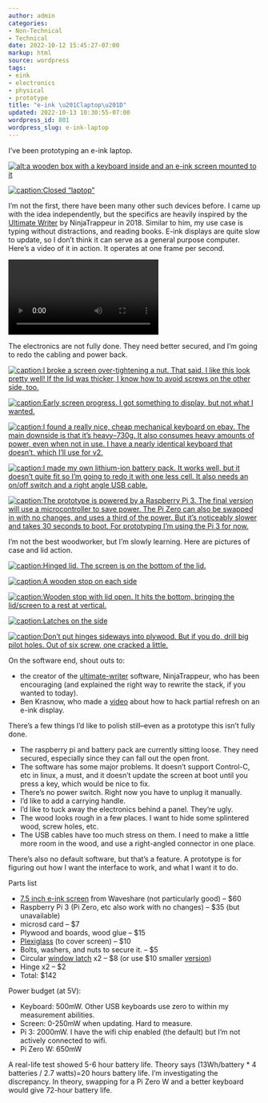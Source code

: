 ```yaml
---
author: admin
categories:
- Non-Technical
- Technical
date: 2022-10-12 15:45:27-07:00
markup: html
source: wordpress
tags:
- eink
- electronics
- physical
- prototype
title: "e-ink \u201Claptop\u201D"
updated: 2022-10-13 10:30:55-07:00
wordpress_id: 801
wordpress_slug: e-ink-laptop
---
```

I’ve been prototyping an e-ink laptop.

[![alt:a wooden box with a keyboard inside and an e-ink screen mounted to it](https://blog.za3k.com/wp-content/uploads/2022/10/front_view_open-1024x768.jpg)](https://blog.za3k.com/wp-content/uploads/2022/10/front_view_open-scaled.jpg)

[![caption:Closed “laptop”](https://blog.za3k.com/wp-content/uploads/2022/10/front_view-300x225.jpg)](https://blog.za3k.com/wp-content/uploads/2022/10/front_view-scaled.jpg)

I’m not the first, there have been many other such devices before. I came up with the idea independently, but the specifics are heavily inspired by the [Ultimate Writer](https://alternativebit.fr/posts/ultimate-writer/) by NinjaTrappeur in 2018. Similar to him, my use case is typing without distractions, and reading books. E-ink displays are quite slow to update, so I don’t think it can serve as a general purpose computer. Here’s a video of it in action. It operates at one frame per second.

<video controls="" src="https://za3k.com/archive/eink_typing1.mp4"></video>

The electronics are not fully done. They need better secured, and I’m going to redo the cabling and power back.

[![caption:I broke a screen over-tightening a nut. That said, I like this look pretty well! If the lid was thicker, I know how to avoid screws on the other side, too.](https://blog.za3k.com/wp-content/uploads/2022/10/screen_closeup-1024x768.jpg)](https://blog.za3k.com/wp-content/uploads/2022/10/screen_closeup-scaled.jpg)

[![caption:Early screen progress. I got something to display, but not what I wanted.](https://blog.za3k.com/wp-content/uploads/2022/10/early_garbage-crop-300x224.jpg)](https://blog.za3k.com/wp-content/uploads/2022/10/early_garbage-crop-scaled.jpg)

[![caption:I found a really nice, cheap mechanical keyboard on ebay. The main downside is that it’s heavy–730g. It also consumes heavy amounts of power, even when not in use. I have a nearly identical keyboard that doesn’t, which I’ll use for v2.](https://blog.za3k.com/wp-content/uploads/2022/10/keyboard_closeup-300x225.jpg)](https://blog.za3k.com/wp-content/uploads/2022/10/keyboard_closeup-scaled.jpg)

[![caption:I made my own lithium-ion battery pack. It works well, but it doesn’t quite fit so I’m going to redo it with one less cell. It also needs an on/off switch and a right angle USB cable.](https://blog.za3k.com/wp-content/uploads/2022/10/battery_back_closeup-300x225.jpg)](https://blog.za3k.com/wp-content/uploads/2022/10/battery_back_closeup-scaled.jpg)

[![caption:The prototype is powered by a Raspberry Pi 3. The final version will use a microcontroller to save power. The Pi Zero can also be swapped in with no changes, and uses a third of the power. But it’s noticeably slower and takes 30 seconds to boot. For prototyping I’m using the Pi 3 for now.](https://blog.za3k.com/wp-content/uploads/2022/10/pi_closeup-300x225.jpg)](https://blog.za3k.com/wp-content/uploads/2022/10/pi_closeup-scaled.jpg)

I’m not the best woodworker, but I’m slowly learning. Here are pictures of case and lid action.

[![caption:Hinged lid. The screen is on the bottom of the lid.](https://blog.za3k.com/wp-content/uploads/2022/10/added_back_stops-300x225.jpg)](https://blog.za3k.com/wp-content/uploads/2022/10/added_back_stops-scaled.jpg)

[![caption:A wooden stop on each side](https://blog.za3k.com/wp-content/uploads/2022/10/back_stop-300x225.jpg)](https://blog.za3k.com/wp-content/uploads/2022/10/back_stop-scaled.jpg)

[![caption:Wooden stop with lid open. It hits the bottom, bringing the lid/screen to a rest at vertical.](https://blog.za3k.com/wp-content/uploads/2022/10/back_stop_action-300x225.jpg)](https://blog.za3k.com/wp-content/uploads/2022/10/back_stop_action-scaled.jpg)

[![caption:Latches on the side](https://blog.za3k.com/wp-content/uploads/2022/10/hinge-300x225.jpg)](https://blog.za3k.com/wp-content/uploads/2022/10/hinge-scaled.jpg)

[![caption:Don’t put hinges sideways into plywood. But if you do, drill big pilot holes. Out of six screw, one cracked a little.](https://blog.za3k.com/wp-content/uploads/2022/10/hinge_crack-300x225.jpg)](https://blog.za3k.com/wp-content/uploads/2022/10/hinge_crack-scaled.jpg)

On the software end, shout outs to:

-   the creator of the [ultimate-writer](https://github.com/NinjaTrappeur/ultimate-writer) software, NinjaTrappeur, who has been encouraging (and explained the right way to rewrite the stack, if you wanted to today).
-   Ben Krasnow, who made a [video](https://www.youtube.com/watch?v=MsbiO8EAsGw&ab_channel=AppliedScience) about how to hack partial refresh on an e-ink display.

There’s a few things I’d like to polish still–even as a prototype this isn’t fully done.

-   The raspberry pi and battery pack are currently sitting loose. They need secured, especially since they can fall out the open front.
-   The software has some major problems. It doesn’t support Control-C, etc in linux, a must, and it doesn’t update the screen at boot until you press a key, which would be nice to fix.
-   There’s no power switch. Right now you have to unplug it manually.
-   I’d like to add a carrying handle.
-   I’d like to tuck away the electronics behind a panel. They’re ugly.
-   The wood looks rough in a few places. I want to hide some splintered wood, screw holes, etc.
-   The USB cables have too much stress on them. I need to make a little more room in the wood, and use a right-angled connector in one place.

There’s also no default software, but that’s a feature. A prototype is for figuring out how I want the interface to work, and what I want it to do.

Parts list

-   [7.5 inch e-ink screen](https://www.waveshare.com/7.5inch-e-paper-hat.htm) from Waveshare (not particularly good) – $60
-   Raspberry Pi 3 (Pi Zero, etc also work with no changes) – $35 (but unavailable)
-   microsd card – $7
-   Plywood and boards, wood glue – $15
-   [Plexiglass](https://www.amazon.com/gp/product/B088LXM1P1) (to cover screen) – $10
-   Bolts, washers, and nuts to secure it. – $5
-   Circular [window latch](https://www.amazon.com/dp/B000CSGD1U) x2 – $8 (or use $10 smaller [version](https://www.amazon.com/dp/B09ZTLLC6K))
-   Hinge x2 – $2
-   Total: $142

Power budget (at 5V):

-   Keyboard: 500mW. Other USB keyboards use zero to within my measurement abilities.
-   Screen: 0-250mW when updating. Hard to measure.
-   Pi 3: 2000mW. I have the wifi chip enabled (the default) but I’m not actively connected to wifi.
-   Pi Zero W: 650mW

A real-life test showed 5-6 hour battery life. Theory says (13Wh/battery \* 4 batteries / 2.7 watts)=20 hours battery life. I’m investigating the discrepancy. In theory, swapping for a Pi Zero W and a better keyboard would give 72-hour battery life.
